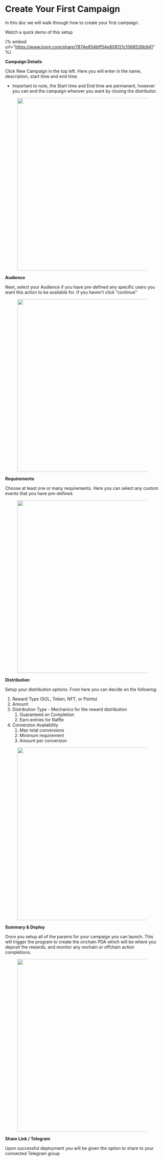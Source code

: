 # Create Your First Campaign

In this doc we will walk through how to create your first campaign.&#x20;

Watch a quick demo of this setup

{% embed url="https://www.loom.com/share/7874e654bff54e808121c1568526b941" %}





**Campaign Details**

Click New Campaign in the top left. Here you will enter in the name, description, start time and end time.

* Important to note, the Start time and End time are permanent, however you can end the campaign whenver you want by closing the distributor.&#x20;

<figure><img src=".gitbook/assets/Screenshot 2025-03-23 at 2.32.20 PM.png" alt="" width="563"><figcaption></figcaption></figure>



**Audience**

Next, select your Audience if you have pre-defined any specific users you want this action to be available for. If you haven't click "continue"

<figure><img src=".gitbook/assets/Screenshot 2025-03-23 at 2.31.41 PM.png" alt="" width="563"><figcaption></figcaption></figure>



**Requirements**

Choose at least one or many requirements. Here you can select any custom events that you have pre-defined.&#x20;

<figure><img src=".gitbook/assets/Screenshot 2025-03-23 at 2.30.20 PM.png" alt="" width="563"><figcaption></figcaption></figure>

**Distribution**

Setup your distribution options. From here you can decide on the following:

1. Reward Type (SOL, Token, NFT, or Points)
2. Amount
3. Distribution Type - Mechanics for the reward distribution
   1. Guaranteed on Completion
   2. Earn entries for Raffle
4. Conversion Availability
   1. Max total conversions
   2. Minimum requirement
   3. Amount per conversion

<figure><img src=".gitbook/assets/Screenshot 2025-03-23 at 2.33.24 PM.png" alt="" width="563"><figcaption></figcaption></figure>

**Summary & Deploy**

Once you setup all of the params for your campaign you can launch. This will trigger the program to create the onchain PDA which will be where you deposit the rewards, and monitor any onchain or offchain action completions.

<figure><img src=".gitbook/assets/Screenshot 2025-03-23 at 2.38.45 PM.png" alt="" width="563"><figcaption></figcaption></figure>

**Share Link / Telegram**

Upon successful deployment you will be given the option to share to your connected Telegram group
